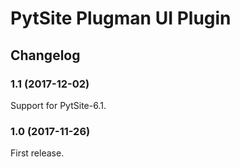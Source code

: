 # PytSite Plugman UI Plugin


## Changelog


### 1.1 (2017-12-02)

Support for PytSite-6.1.


### 1.0 (2017-11-26)

First release.
